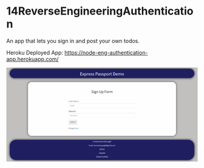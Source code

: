 # 14ReverseEngineeringAuthentication

An app that lets you sign in and post your own todos.

Heroku Deployed App: https://node-eng-authentication-app.herokuapp.com/

![TODO LOGIN](./gif/expresspassportdemo.gif)
